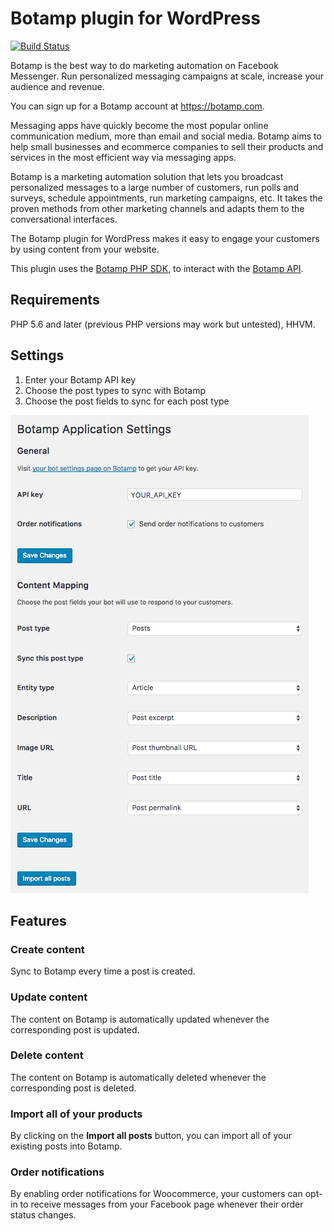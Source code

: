 # Botamp plugin for WordPress

[![Build Status](https://travis-ci.org/botamp/botamp-wordpress.svg?branch=master)](https://travis-ci.org/botamp/botamp-wordpress)

Botamp is the best way to do marketing automation on Facebook Messenger. Run personalized messaging campaigns at scale, increase your audience and revenue.

You can sign up for a Botamp account at https://botamp.com.

Messaging apps have quickly become the most popular online communication medium, more than email and social media.
Botamp aims to help small businesses and ecommerce companies to sell their products and services in the most efficient way
via messaging apps.

Botamp is a marketing automation solution that lets you broadcast personalized messages to a large number of customers,
run polls and surveys, schedule appointments, run marketing campaigns, etc.
It takes the proven methods from other marketing channels and adapts them to the conversational interfaces.

The Botamp plugin for WordPress makes it easy to engage your customers by using content from your website.

This plugin uses the [Botamp PHP SDK](https://github.com/botamp/botamp-php), to interact with the [Botamp API](https://app.botamp.com/docs/api).

## Requirements

PHP 5.6 and later (previous PHP versions may work but untested), HHVM.

## Settings
1. Enter your Botamp API key
2. Choose the post types to sync with Botamp
3. Choose the post fields to sync for each post type

![Scrrenshot](settings.png)

## Features

### Create content
Sync to Botamp every time a post is created.

### Update content
The content on Botamp is automatically updated whenever the corresponding post is updated.

### Delete content
The content on Botamp is automatically deleted whenever the corresponding post is deleted.

### Import all of your products
By clicking on the **Import all posts** button, you can import all of your existing posts into Botamp.

### Order notifications
By enabling order notifications for Woocommerce, your customers can opt-in to receive messages from your Facebook page whenever their order status changes.
